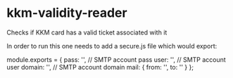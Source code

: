 # kkm-validity-reader
Checks if KKM card has a valid ticket associated with it

In order to run this one needs to add a secure.js file which would export:

module.exports = {
	pass: '', // SMTP account pass
	user: '', // SMTP account user
	domain: '', // SMTP account domain
	mail: {
		from: '',
		to: ''
	}
};
